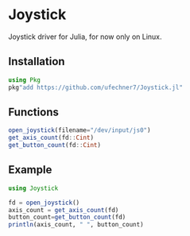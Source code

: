 # Joystick

Joystick driver for Julia, for now only on Linux.

## Installation
```julia
using Pkg
pkg"add https://github.com/ufechner7/Joystick.jl"
```

## Functions

```julia
open_joystick(filename="/dev/input/js0")
get_axis_count(fd::Cint)
get_button_count(fd::Cint)
```

## Example
```julia
using Joystick

fd = open_joystick()
axis_count = get_axis_count(fd)
button_count=get_button_count(fd)
println(axis_count, " ", button_count)
```